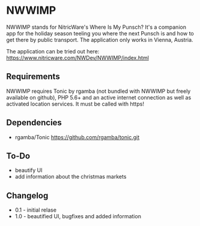 # NWWIMP

NWWIMP stands for NitricWare's Where Is My Punsch? It's a companion app for the holiday season teeling you where the next Punsch is and how to get there by public transport. The application only works in Vienna, Austria.

The application can be tried out here: https://www.nitricware.com/NWDev/NWWIMP/index.html

## Requirements

NWWIMP requires Tonic by rgamba (not bundled with NWWIMP but freely available on github), PHP 5.6+ and an active internet connection as well as activated location services. It must be called with https!

## Dependencies

* rgamba/Tonic https://github.com/rgamba/tonic.git

## To-Do

* beautify UI
* add information about the christmas markets

## Changelog

* 0.1 - initial relase
* 1.0 - beautified UI, bugfixes and added information
